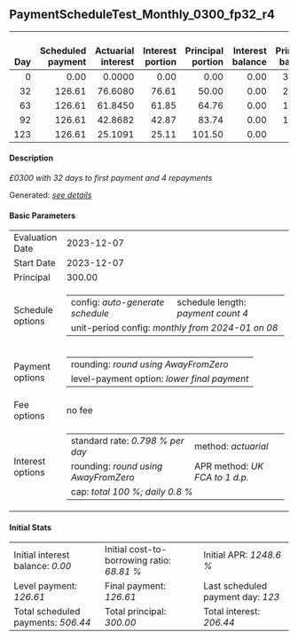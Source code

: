 <h2>PaymentScheduleTest_Monthly_0300_fp32_r4</h2>
<table>
    <thead style="vertical-align: bottom;">
        <th style="text-align: right;">Day</th>
        <th style="text-align: right;">Scheduled payment</th>
        <th style="text-align: right;">Actuarial interest</th>
        <th style="text-align: right;">Interest portion</th>
        <th style="text-align: right;">Principal portion</th>
        <th style="text-align: right;">Interest balance</th>
        <th style="text-align: right;">Principal balance</th>
        <th style="text-align: right;">Total actuarial interest</th>
        <th style="text-align: right;">Total interest</th>
        <th style="text-align: right;">Total principal</th>
    </thead>
    <tr style="text-align: right;">
        <td class="ci00">0</td>
        <td class="ci01" style="white-space: nowrap;">0.00</td>
        <td class="ci02">0.0000</td>
        <td class="ci03">0.00</td>
        <td class="ci04">0.00</td>
        <td class="ci05">0.00</td>
        <td class="ci06">300.00</td>
        <td class="ci07">0.0000</td>
        <td class="ci08">0.00</td>
        <td class="ci09">0.00</td>
    </tr>
    <tr style="text-align: right;">
        <td class="ci00">32</td>
        <td class="ci01" style="white-space: nowrap;">126.61</td>
        <td class="ci02">76.6080</td>
        <td class="ci03">76.61</td>
        <td class="ci04">50.00</td>
        <td class="ci05">0.00</td>
        <td class="ci06">250.00</td>
        <td class="ci07">76.6080</td>
        <td class="ci08">76.61</td>
        <td class="ci09">50.00</td>
    </tr>
    <tr style="text-align: right;">
        <td class="ci00">63</td>
        <td class="ci01" style="white-space: nowrap;">126.61</td>
        <td class="ci02">61.8450</td>
        <td class="ci03">61.85</td>
        <td class="ci04">64.76</td>
        <td class="ci05">0.00</td>
        <td class="ci06">185.24</td>
        <td class="ci07">138.4530</td>
        <td class="ci08">138.46</td>
        <td class="ci09">114.76</td>
    </tr>
    <tr style="text-align: right;">
        <td class="ci00">92</td>
        <td class="ci01" style="white-space: nowrap;">126.61</td>
        <td class="ci02">42.8682</td>
        <td class="ci03">42.87</td>
        <td class="ci04">83.74</td>
        <td class="ci05">0.00</td>
        <td class="ci06">101.50</td>
        <td class="ci07">181.3212</td>
        <td class="ci08">181.33</td>
        <td class="ci09">198.50</td>
    </tr>
    <tr style="text-align: right;">
        <td class="ci00">123</td>
        <td class="ci01" style="white-space: nowrap;">126.61</td>
        <td class="ci02">25.1091</td>
        <td class="ci03">25.11</td>
        <td class="ci04">101.50</td>
        <td class="ci05">0.00</td>
        <td class="ci06">0.00</td>
        <td class="ci07">206.4303</td>
        <td class="ci08">206.44</td>
        <td class="ci09">300.00</td>
    </tr>
</table>
<h4>Description</h4>
<p><i>£0300 with 32 days to first payment and 4 repayments</i></p>
<p>Generated: <i><a href="../GeneratedDate.md">see details</a></i></p>
<h4>Basic Parameters</h4>
<table>
    <tr>
        <td>Evaluation Date</td>
        <td>2023-12-07</td>
    </tr>
    <tr>
        <td>Start Date</td>
        <td>2023-12-07</td>
    </tr>
    <tr>
        <td>Principal</td>
        <td>300.00</td>
    </tr>
    <tr>
        <td>Schedule options</td>
        <td>
            <table>
                <tr>
                    <td>config: <i>auto-generate schedule</i></td>
                    <td>schedule length: <i><i>payment count</i> 4</i></td>
                </tr>
                <tr>
                    <td colspan="2" style="white-space: nowrap;">unit-period config: <i>monthly from 2024-01 on 08</i></td>
                </tr>
            </table>
        </td>
    </tr>
    <tr>
        <td>Payment options</td>
        <td>
            <table>
                <tr>
                    <td>rounding: <i>round using AwayFromZero</i></td>
                </tr>
                <tr>
                    <td>level-payment option: <i>lower&nbsp;final&nbsp;payment</i></td>
                </tr>
            </table>
        </td>
    </tr>
    <tr>
        <td>Fee options</td>
        <td>no fee
        </td>
    </tr>
    <tr>
        <td>Interest options</td>
        <td>
            <table>
                <tr>
                    <td>standard rate: <i>0.798 % per day</i></td>
                    <td>method: <i>actuarial</i></td>
                </tr>
                <tr>
                    <td>rounding: <i>round using AwayFromZero</i></td>
                    <td>APR method: <i>UK FCA to 1 d.p.</i></td>
                </tr>
                <tr>
                    <td colspan="2">cap: <i>total 100 %; daily 0.8 %</td>
                </tr>
            </table>
        </td>
    </tr>
</table>
<h4>Initial Stats</h4>
<table>
    <tr>
        <td>Initial interest balance: <i>0.00</i></td>
        <td>Initial cost-to-borrowing ratio: <i>68.81 %</i></td>
        <td>Initial APR: <i>1248.6 %</i></td>
    </tr>
    <tr>
        <td>Level payment: <i>126.61</i></td>
        <td>Final payment: <i>126.61</i></td>
        <td>Last scheduled payment day: <i>123</i></td>
    </tr>
    <tr>
        <td>Total scheduled payments: <i>506.44</i></td>
        <td>Total principal: <i>300.00</i></td>
        <td>Total interest: <i>206.44</i></td>
    </tr>
</table>